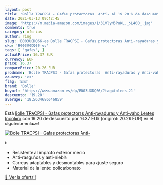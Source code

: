 ```yaml
---
layout: post
title: 'Bolle TRACPSI - Gafas protectoras  Anti- al 19.20 % de descuento'
date: 2021-03-13 09:42:45
image: 'https://m.media-amazon.com/images/I/31VlyM3PuKL._SL400_.jpg'
comments: true
category: ofertas
author: ring
slug: 'B003UGDQ66-es Bolle TRACPSI - Gafas protectoras Anti-rayaduras y Anti-...'
sku: 'B003UGDQ66-es'
tags: [ 'gafas', ]
actualPrice: 16.37 EUR
currency: EUR
price: 16.37
comparePrice: 20.26 EUR
prodname: 'Bolle TRACPSI - Gafas protectoras  Anti-rayaduras y Anti-vaho  Lentes Incoloro'
country: 'es'
flag: '🇪🇸'
brand: 'Bolle'
buyurl: 'https://www.amazon.es/dp/B003UGDQ66/?tag=tolees-21'
descuento: '19.20'
average: '18.5634686346859'
---
```


Está [Bolle TRACPSI - Gafas protectoras  Anti-rayaduras y Anti-vaho  Lentes Incoloro](https://www.amazon.es/dp/B003UGDQ66/?tag=tolees-21) con 19.20 de descuento por 16.37 EUR (original: 20.26 EUR) en el siguiente enlace!

[![Bolle TRACPSI - Gafas protectoras  Anti-](https://m.media-amazon.com/images/I/31VlyM3PuKL._SL400_.jpg)](https://www.amazon.es/dp/B003UGDQ66/?tag=tolees-21)

ℹ️:

- Resistente al impacto exterior medio
- Anti-rasguños y anti-niebla
- Correas adaptables y desmontables para ajuste seguro
- Material de la lente: policarbonato

[🛒 Ver la oferta!!](https://www.amazon.es/dp/B003UGDQ66/?tag=tolees-21)
